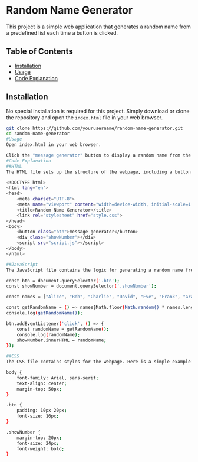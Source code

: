 # Random Name Generator

This project is a simple web application that generates a random name from a predefined list each time a button is clicked. 

## Table of Contents

- [Installation](#installation)
- [Usage](#usage)
- [Code Explanation](#code-explanation)


## Installation

No special installation is required for this project. Simply download or clone the repository and open the `index.html` file in your web browser.

```bash
git clone https://github.com/yourusername/random-name-generator.git
cd random-name-generator
#Usage
Open index.html in your web browser.

Click the "message generator" button to display a random name from the predefined list.
#Code Explanation
##HTML
The HTML file sets up the structure of the webpage, including a button to generate the random name and a div to display the generated name.

<!DOCTYPE html>
<html lang="en">
<head>
    <meta charset="UTF-8">
    <meta name="viewport" content="width=device-width, initial-scale=1.0">
    <title>Random Name Generator</title>
    <link rel="stylesheet" href="style.css">
</head>
<body>
    <button class="btn">message generator</button>
    <div class="showNumber"></div>
    <script src="script.js"></script>
</body>
</html>

##JavaScript
The JavaScript file contains the logic for generating a random name from a predefined list and updating the HTML content.

const btn = document.querySelector('.btn');
const showNumber = document.querySelector('.showNumber');

const names = ["Alice", "Bob", "Charlie", "David", "Eve", "Frank", "Grace", "Hannah", "Ivy", "Jack"];

const getRandomName = () => names[Math.floor(Math.random() * names.length)];
console.log(getRandomName());

btn.addEventListener('click', () => {
    const randomName = getRandomName();
    console.log(randomName);
    showNumber.innerHTML = randomName;
});

##CSS
The CSS file contains styles for the webpage. Here is a simple example:

body {
    font-family: Arial, sans-serif;
    text-align: center;
    margin-top: 50px;
}

.btn {
    padding: 10px 20px;
    font-size: 16px;
}

.showNumber {
    margin-top: 20px;
    font-size: 24px;
    font-weight: bold;
}

